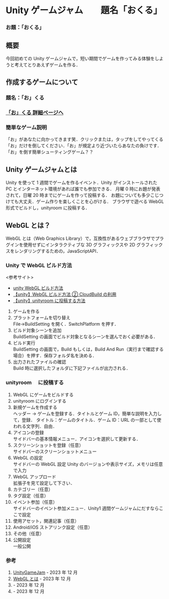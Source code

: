 # Unity ゲームジャム　　題名「おくる」

### お題：「おくる」

## 概要

今回初めての Unity ゲームジャムで，短い期間でゲームを作ってみる体験をしようと考えてとりあえずゲームを作る．

## 作成するゲームについて

### 題名：「お」くる

### [「お」くる 詳細ページへ](okuru_detail.md)

### 簡単なゲーム説明

「お」があなたに向かってきます笑．クリックまたは，タップをしてやってくる「お」だけを倒してください．「お」が規定より近づいたらあなたの負けです．
「お」を倒す簡単シューティングゲーム？？

## Unity ゲームジャムとは

Unity を使って 1 週間でゲームを作るイベント．Unity がインストールされた PC とインターネット環境があれば誰でも参加できる．
月曜 0 時にお題が発表されて，日曜 20 時までにゲームを作って投稿する．
お題についても多少こじつけても大丈夫．ゲーム作りを楽しくことを心がける．
ブラウザで遊べる WebGL 形式でビルドし，unityroom に投稿する．

## WebGL とは？

WebGL とは（Web Graphics Library）で，互換性があるウェブブラウザでプラグインを使用せずにインタラクティブな 3D グラフィックスや 2D グラフィックスをレンダリングするための，JavaScriptAPI．

### Unity で WebGL ビルド方法

<参考サイト>

- [unity WebGL ビルド方法](https://blog.naichilab.com/entry/2017/04/29/125527)
- [【unity】WebGL ビルド方法 ② CloudBuild の利用](https://blog.naichilab.com/entry/cloud-build-webgl)
- [【unity】unityroom に投稿する方法](https://blog.naichilab.com/entry/how-to-upload-unityroom)

1. ゲームを作る
2. プラットフォームを切り替え<br>
   File→BuildSetting を開く．SwitchPlatform を押す．
3. ビルド対象シーンを追加<br>
   BuildSetting の画面でビルド対象となるシーンを選んでおく必要がある．
4. ビルド実行<br>
   BuildSetting の画面で，Build もしくは，Build And Run（実行まで確認する場合）を押す．保存フォルダ名を決める．
5. 出力されたファイルの確認<br>
   Build 時に選択したフォルダに下記ファイルが出力される．

### unityroom 　に投稿する

1. WebGL にゲームをビルドする
2. unityroom にログインする
3. 新規ゲームを作成する<br>
   ヘッダー → ゲームを登録する．タイトルとゲーム ID，簡単な説明を入力して，登録．
   タイトル：ゲームのタイトル．ゲーム ID：URL の一部として使われる文字列．自由．
4. アイコンの登録<br>
   サイドバーの基本情報メニュー．アイコンを選択して更新する．
5. スクリーンショットを登録（任意）<br>
   サイドバーのスクリーンショットメニュー
6. WebGL の設定<br>
   サイドバーの WebGL 設定
   Unity のバージョンや表示サイズ，メモリは任意で入力
7. WebGL アップロード<br>
   拡張子を見て設定して下さい．
8. カテゴリー（任意）
9. タグ設定（任意）
10. イベント参加（任意）<br>
    サイドバーのイベント参加メニュー．Unity1 週間ゲームジャムにだすならここで設定
11. 使用アセット，関連記事（任意）
12. Android/iOS ストアリンク設定（任意）
13. その他（任意）
14. 公開設定<br>
    一般公開

### 参考

1. [UnityGameJam](https://unityroom.com/unity1weeks) - 2023 年 12 月
2. [WebGL とは](https://try-m.co.jp/blog/web-create/7350/) - 2023 年 12 月
3. []() - 2023 年 12 月
4. []() - 2023 年 12 月
